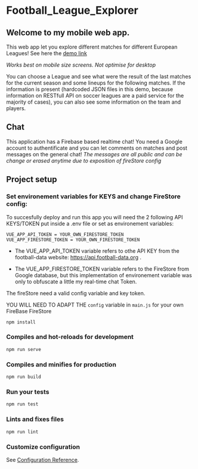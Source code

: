 # Football_League_Explorer

## Welcome to my mobile web app.

This web app let you explore different matches for different European Leagues!
See here the [demo link](https://soccer-league-explorer-webapp.netlify.com/)

_Works best on mobile size screens. Not optimise for desktop_

You can choose a League and see what were the result of the last matches for the current season and some lineups for the following matches.
If the information is present (hardcoded JSON files in this demo, because information on RESTfull API on soccer leagues are a paid service for the majority of cases),
you can also see some information on the team and players.

## Chat

This application has a Firebase based realtime chat! You need a Google account to authentificate and you can let comments on matches and post messages on the general chat!
_The messages are all public and can be change or erased anytime due to exposition of fireStore config_

## Project setup

### Set environement variables for KEYS and change FireStore config:

To succesfully deploy and run this app you will need the 2 following API KEYS/TOKEN put inside a .env file or set as environement variables:

```
VUE_APP_API_TOKEN = YOUR_OWN_FIRESTORE_TOKEN
VUE_APP_FIRESTORE_TOKEN = YOUR_OWN_FIRESTORE_TOKEN

```

- The VUE_APP_API_TOKEN variable refers to othe API KEY from the football-data website: https://api.football-data.org .

- The VUE_APP_FIRESTORE_TOKEN variable refers to the FireStore from Google database, but this implementation of environement variable was only to obfuscate a little my real-time chat Token.

The fireStore need a valid config variable and key token.

YOU WILL NEED TO ADAPT THE `config` variable in `main.js` for your own FireBase FireStore

```
npm install
```

### Compiles and hot-reloads for development

```
npm run serve
```

### Compiles and minifies for production

```
npm run build
```

### Run your tests

```
npm run test
```

### Lints and fixes files

```
npm run lint
```

### Customize configuration

See [Configuration Reference](https://cli.vuejs.org/config/).

